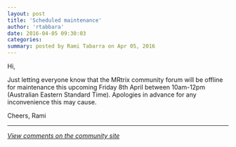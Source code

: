 ```yaml
---
layout: post
title: 'Scheduled maintenance'
author: 'rtabbara'
date: 2016-04-05 09:30:03
categories:
summary: posted by Rami Tabarra on Apr 05, 2016
---
```

Hi,

Just letting everyone know that the MRtrix community forum will be offline for maintenance this upcoming Friday 8th April between 10am-12pm (Australian Eastern Standard Time). Apologies in advance for any inconvenience this may cause.

Cheers,
Rami

---

*[View comments on the community site](https://community.mrtrix.org/t/143)*

            
